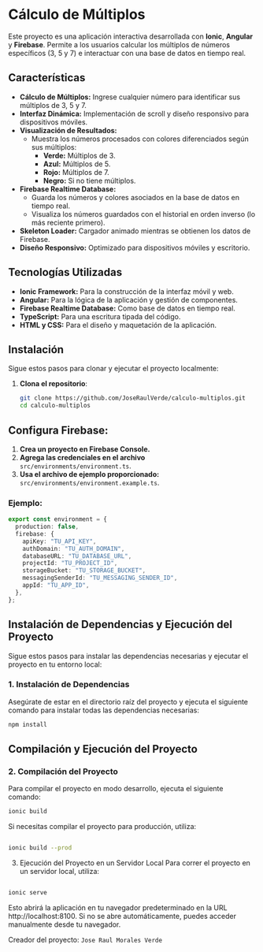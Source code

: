 # Cálculo de Múltiplos

Este proyecto es una aplicación interactiva desarrollada con **Ionic**, **Angular** y **Firebase**. Permite a los usuarios calcular los múltiplos de números específicos (3, 5 y 7) e interactuar con una base de datos en tiempo real.

## Características

- **Cálculo de Múltiplos:** Ingrese cualquier número para identificar sus múltiplos de 3, 5 y 7.
- **Interfaz Dinámica:** Implementación de scroll y diseño responsivo para dispositivos móviles.
- **Visualización de Resultados:**
  - Muestra los números procesados con colores diferenciados según sus múltiplos:
    - **Verde:** Múltiplos de 3.
    - **Azul:** Múltiplos de 5.
    - **Rojo:** Múltiplos de 7.
    - **Negro:** Si no tiene múltiplos.
- **Firebase Realtime Database:**
  - Guarda los números y colores asociados en la base de datos en tiempo real.
  - Visualiza los números guardados con el historial en orden inverso (lo más reciente primero).
- **Skeleton Loader:** Cargador animado mientras se obtienen los datos de Firebase.
- **Diseño Responsivo:** Optimizado para dispositivos móviles y escritorio.

## Tecnologías Utilizadas

- **Ionic Framework:** Para la construcción de la interfaz móvil y web.
- **Angular:** Para la lógica de la aplicación y gestión de componentes.
- **Firebase Realtime Database:** Como base de datos en tiempo real.
- **TypeScript:** Para una escritura tipada del código.
- **HTML y CSS:** Para el diseño y maquetación de la aplicación.

## Instalación

Sigue estos pasos para clonar y ejecutar el proyecto localmente:

1. **Clona el repositorio**:
   ```bash
   git clone https://github.com/JoseRaulVerde/calculo-multiplos.git
   cd calculo-multiplos
   ```

## Configura Firebase:

1. **Crea un proyecto en Firebase Console.**
2. **Agrega las credenciales en el archivo** `src/environments/environment.ts`.
3. **Usa el archivo de ejemplo proporcionado:** `src/environments/environment.example.ts`.

### Ejemplo:

```typescript
export const environment = {
  production: false,
  firebase: {
    apiKey: "TU_API_KEY",
    authDomain: "TU_AUTH_DOMAIN",
    databaseURL: "TU_DATABASE_URL",
    projectId: "TU_PROJECT_ID",
    storageBucket: "TU_STORAGE_BUCKET",
    messagingSenderId: "TU_MESSAGING_SENDER_ID",
    appId: "TU_APP_ID",
  },
};
```

## Instalación de Dependencias y Ejecución del Proyecto

Sigue estos pasos para instalar las dependencias necesarias y ejecutar el proyecto en tu entorno local:

### 1. Instalación de Dependencias
Asegúrate de estar en el directorio raíz del proyecto y ejecuta el siguiente comando para instalar todas las dependencias necesarias:

```bash
npm install
```

## Compilación y Ejecución del Proyecto

### 2. Compilación del Proyecto
Para compilar el proyecto en modo desarrollo, ejecuta el siguiente comando:

```bash
ionic build
```
Si necesitas compilar el proyecto para producción, utiliza:

```bash

ionic build --prod
```
3. Ejecución del Proyecto en un Servidor Local
Para correr el proyecto en un servidor local, utiliza:

```bash

ionic serve
```
Esto abrirá la aplicación en tu navegador predeterminado en la URL http://localhost:8100. Si no se abre automáticamente, puedes acceder manualmente desde tu navegador.

Creador del proyecto: 
``Jose Raul Morales Verde``

